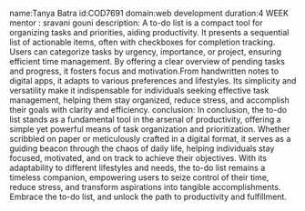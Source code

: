 name:Tanya Batra
id:COD7691
domain:web development
duration:4 WEEK
mentor : sravani gouni
description: 
A to-do list is a compact tool for organizing tasks and priorities, aiding productivity. It presents a sequential list of actionable items, often with checkboxes for completion tracking. Users can categorize tasks by urgency, importance, or project, ensuring efficient time management.
By offering a clear overview of pending tasks and progress, it fosters focus and motivation.From handwritten notes to digital apps, it adapts to various preferences and lifestyles. Its simplicity and versatility make it indispensable for individuals seeking effective task management, helping them stay organized, reduce stress, and accomplish their goals with clarity and efficiency.
conclusion:
In conclusion, the to-do list stands as a fundamental tool in the arsenal of productivity, offering a simple yet powerful means of task organization and prioritization. Whether scribbled on paper or meticulously crafted in a digital format, it serves as a guiding beacon through the chaos of daily life, helping individuals stay focused, motivated, and on track to achieve their objectives. With its adaptability to different lifestyles and needs, the to-do list remains a timeless companion, empowering users to seize control of their time, reduce stress, and transform aspirations into tangible accomplishments. Embrace the to-do list, and unlock the path to productivity and fulfillment.













